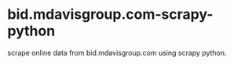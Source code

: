 # bid.mdavisgroup.com-scrapy-python
scrape online data from bid.mdavisgroup.com using scrapy python.
